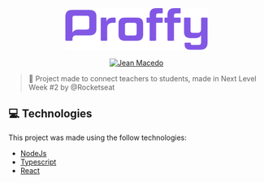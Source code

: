 <p align="center">
   <img src="https://raw.githubusercontent.com/JFMacedo/proffy/e9f80bb79e8bee959bff5f9d98671ee6157016d8/web/src/assets/images/logo-readme.svg" alt="Proffy" width="280"/>
</p>

<p align="center">	
<a href="https://www.linkedin.com/in/jean-fernandes-de-macedo-b843a3194/">
  <img alt="Jean Macedo" src="https://img.shields.io/badge/-Jean%20Macedo-8257E5?style=flat&logo=Linkedin&logoColor=white" />
  </a>
</p>

> 🚀 Project made to connect teachers to students, made in Next Level Week #2 by @Rocketseat

## 💻 Technologies

This project was made using the follow technologies:

<ul>
  <li><a href="https://nodejs.org/en/docs/">NodeJs</a></li>
  <li><a href="https://www.typescriptlang.org/">Typescript</a></li>
  <li><a href="https://pt-br.reactjs.org/">React</a></li>
</ul>
